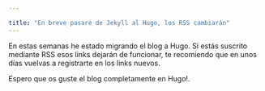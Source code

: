 ```yaml
---

title: "En breve pasaré de Jekyll al Hugo, los RSS cambiarán"
---
```


En estas semanas he estado migrando el blog a Hugo. Si estás suscrito mediante RSS esos links dejarán de funcionar, te recomiendo que en unos días vuelvas a registrarte en los links nuevos.

Espero que os guste el blog completamente en Hugo!.
